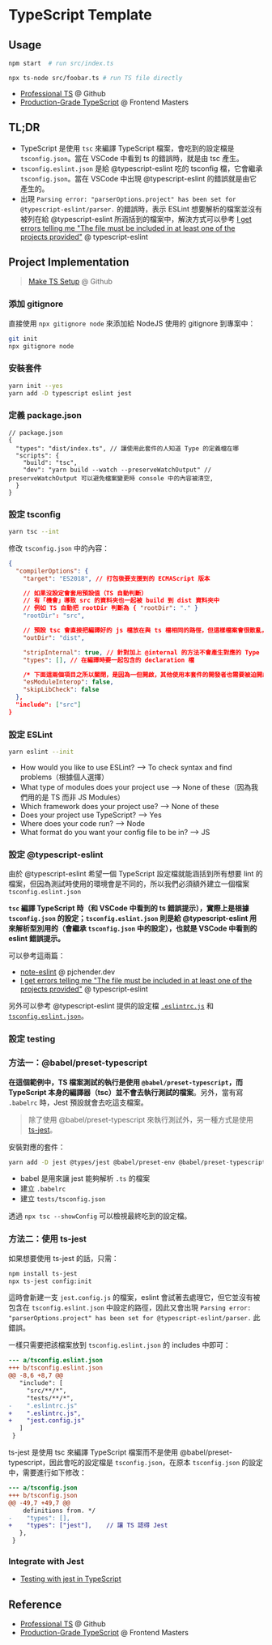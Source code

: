 # TypeScript Template

## Usage

```bash
npm start  # run src/index.ts

npx ts-node src/foobar.ts # run TS file directly
```

- [Professional TS](https://github.com/mike-north/professional-ts) @ Github
- [Production-Grade TypeScript](https://frontendmasters.com/courses/production-typescript/) @ Frontend Masters

## TL;DR

- TypeScript 是使用 `tsc` 來編譯 TypeScript 檔案，會吃到的設定檔是 `tsconfig.json`。當在 VSCode 中看到 ts 的錯誤時，就是由 tsc 產生。
- `tsconfig.eslint.json` 是給 @typescript-eslint 吃的 tsconfig 檔，它會繼承 `tsconfig.json`。當在 VSCode 中出現 @typescript-eslint 的錯誤就是由它產生的。
- 出現 `Parsing error: "parserOptions.project" has been set for @typescript-eslint/parser.` 的錯誤時，表示 ESLint 想要解析的檔案並沒有被列在給 @typescript-eslint 所涵括到的檔案中，解決方式可以參考 [I get errors telling me "The file must be included in at least one of the projects provided"](https://github.com/typescript-eslint/typescript-eslint/blob/master/docs/getting-started/linting/TYPED_LINTING.md#i-get-errors-telling-me-the-file-must-be-included-in-at-least-one-of-the-projects-provided) @ typescript-eslint

## Project Implementation

> [Make TS Setup](https://github.com/mike-north/professional-ts/blob/master/notes/04-mikes-ts-setup.md) @ Github

### 添加 gitignore

直接使用 `npx gitignore node` 來添加給 NodeJS 使用的 gitignore 到專案中：

```bash
git init
npx gitignore node
```

### 安裝套件

```bash
yarn init --yes
yarn add -D typescript eslint jest
```

### 定義 package.json

```jsonc
// package.json
{
  "types": "dist/index.ts", // 讓使用此套件的人知道 Type 的定義檔在哪
  "scripts": {
    "build": "tsc",
    "dev": "yarn build --watch --preserveWatchOutput" // preserveWatchOutput 可以避免檔案變更時 console 中的內容被清空,
  }
}
```

### 設定 tsconfig

```bash
yarn tsc --int
```

修改 `tsconfig.json` 中的內容：

```json
{
  "compilerOptions": {
    "target": "ES2018", // 打包後要支援到的 ECMAScript 版本

    // 如果沒設定會套用預設值（TS 自動判斷）
    // 有「機會」導致 src 的資料夾也一起被 build 到 dist 資料夾中
    // 例如 TS 自動把 rootDir 判斷為 { "rootDir": "." }
    "rootDir": "src",

    // 預設 tsc 會直接把編譯好的 js 檔放在與 ts 檔相同的路徑，但這樣檔案會很散亂，因此全部放到 dist
    "outDir": "dist",

    "stripInternal": true, // 針對加上 @internal 的方法不會產生對應的 Type Declaration 檔（例如針對測試寫的函式）
    "types": [], // 在編譯時要一起包含的 declaration 檔

    /* 下面這兩個項目之所以關閉，是因為一但開啟，其他使用本套件的開發者也需要被迫開啟 */
    "esModuleInterop": false,
    "skipLibCheck": false
  },
  "include": ["src"]
}
```

### 設定 ESLint

```bash
yarn eslint --init
```

- How would you like to use ESLint? --> To check syntax and find problems（根據個人選擇）
- What type of modules does your project use --> None of these（因為我們用的是 TS 而非 JS Modules）
- Which framework does your project use? --> None of these
- Does your project use TypeScript? --> Yes
- Where does your code run? --> Node
- What format do you want your config file to be in? --> JS

### 設定 @typescript-eslint

由於 @typescript-eslint 希望一個 TypeScript 設定檔就能涵括到所有想要 lint 的檔案，但因為測試時使用的環境會是不同的，所以我們必須額外建立一個檔案 `tsconfig.eslint.json`

**`tsc` 編譯 TypeScript 時（和 VSCode 中看到的 ts 錯誤提示），實際上是根據 `tsconfig.json` 的設定；`tsconfig.eslint.json` 則是給 @typescript-eslint 用來解析型別用的（會繼承 `tsconfig.json` 中的設定），也就是 VSCode 中看到的 eslint 錯誤提示。**

可以參考這兩篇：

- [note-eslint](https://pjchender.dev/webdev/note-eslint/) @ pjchender.dev
- [I get errors telling me "The file must be included in at least one of the projects provided"](https://github.com/typescript-eslint/typescript-eslint/blob/master/docs/getting-started/linting/TYPED_LINTING.md#i-get-errors-telling-me-the-file-must-be-included-in-at-least-one-of-the-projects-provided) @ typescript-eslint

另外可以參考 @typescript-eslint 提供的設定檔 [`.eslintrc.js`](https://github.com/typescript-eslint/typescript-eslint/blob/master/.eslintrc.js) 和 [`tsconfig.eslint.json`](https://github.com/typescript-eslint/typescript-eslint/blob/master/tsconfig.eslint.json)。

### 設定 testing

### 方法一：@babel/preset-typescript

**在這個範例中，TS 檔案測試的執行是使用 `@babel/preset-typescript`，而 TypeScript 本身的編譯器（tsc）並不會去執行測試的檔案**。另外，當有寫 `.babelrc` 時，Jest 預設就會去吃這支檔案。

> 除了使用 @babel/preset-typescript 來執行測試外，另一種方式是使用 [ts-jest](https://kulshekhar.github.io/ts-jest/docs/)。

安裝對應的套件：

```bash
yarn add -D jest @types/jest @babel/preset-env @babel/preset-typescript
```

- babel 是用來讓 jest 能夠解析 `.ts` 的檔案
- 建立 `.babelrc`
- 建立 `tests/tsconfig.json`

透過 `npx tsc --showConfig` 可以檢視最終吃到的設定檔。

### 方法二：使用 ts-jest

如果想要使用 ts-jest 的話，只需：

```bash
npm install ts-jest
npx ts-jest config:init
```

這時會新建一支 `jest.config.js` 的檔案，eslint 會試著去處理它，但它並沒有被包含在 `tsconfig.eslint.json` 中設定的路徑，因此又會出現 `Parsing error: "parserOptions.project" has been set for @typescript-eslint/parser.` 此錯誤。

一樣只需要把該檔案放到 `tsconfig.eslint.json` 的 includes 中即可：

```diff
--- a/tsconfig.eslint.json
+++ b/tsconfig.eslint.json
@@ -8,6 +8,7 @@
   "include": [
     "src/**/*",
     "tests/**/*",
-    ".eslintrc.js"
+    ".eslintrc.js",
+    "jest.config.js"
   ]
 }
```

ts-jest 是使用 tsc 來編譯 TypeScript 檔案而不是使用 @babel/preset-typescript，因此會吃的設定檔是 `tsconfig.json`，在原本 `tsconfig.json` 的設定中，需要進行如下修改：

```diff
--- a/tsconfig.json
+++ b/tsconfig.json
@@ -49,7 +49,7 @@
    definitions from. */
-    "types": [],
+    "types": ["jest"],    // 讓 TS 認得 Jest
   },
 }
```

### Integrate with Jest

- [Testing with jest in TypeScript](https://itnext.io/testing-with-jest-in-typescript-cc1cd0095421)

## Reference

- [Professional TS](https://github.com/mike-north/professional-ts) @ Github
- [Production-Grade TypeScript](https://frontendmasters.com/courses/production-typescript/) @ Frontend Masters
